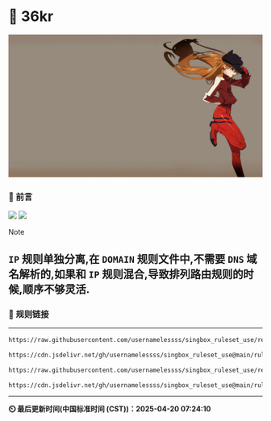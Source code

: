 
# 🧸 36kr
![](https://raw.githubusercontent.com/usernamelessss/picture-bed/main/images/202504042256831.jpg)
### 📣 前言
![](https://shields.io/badge/-移除重复规则-ff69b4) ![](https://shields.io/badge/-IP&nbsp;规则单独存放不与&nbsp;DOMAIN&nbsp;等混合-green)
> [!NOTE]
**`IP` 规则单独分离,在 `DOMAIN` 规则文件中,不需要 `DNS` 域名解析的,如果和 `IP` 规则混合,导致排列路由规则的时候,顺序不够灵活.**
---

###  🔗 规则链接
---

```url
https://raw.githubusercontent.com/usernamelessss/singbox_ruleset_use/refs/heads/main/rule/36kr/36kr_No_IP.json
```

```url
https://cdn.jsdelivr.net/gh/usernamelessss/singbox_ruleset_use@main/rule/36kr/36kr_No_IP.json
```

```url
https://raw.githubusercontent.com/usernamelessss/singbox_ruleset_use/refs/heads/main/rule/36kr/36kr_No_IP.srs
```

```url
https://cdn.jsdelivr.net/gh/usernamelessss/singbox_ruleset_use@main/rule/36kr/36kr_No_IP.srs
```

---
**⏲️ 最后更新时间(中国标准时间 (CST))：2025-04-20 07:24:10**